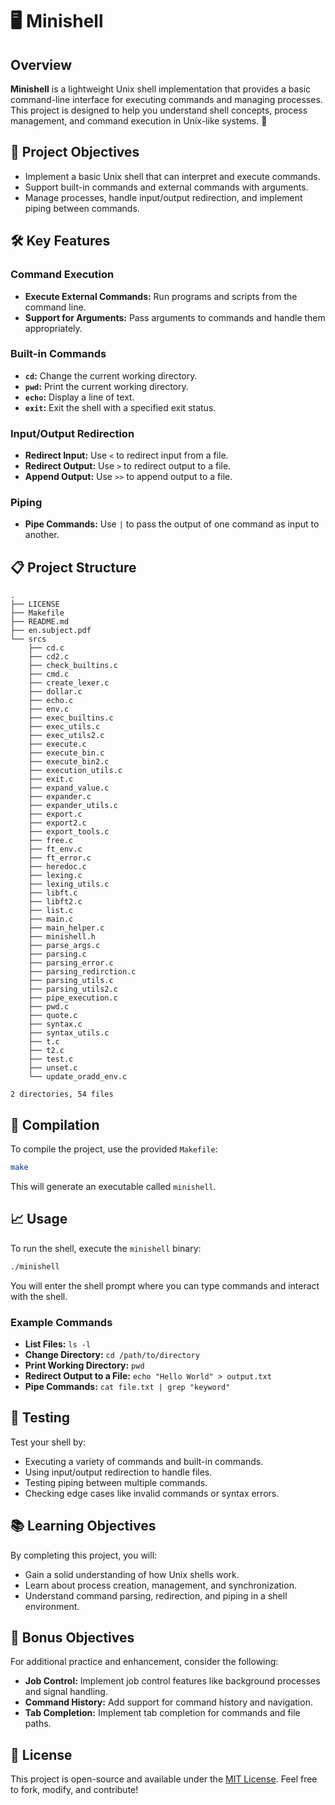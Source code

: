 

# 🖥️ Minishell

## Overview

**Minishell** is a lightweight Unix shell implementation that provides a basic command-line interface for executing commands and managing processes. This project is designed to help you understand shell concepts, process management, and command execution in Unix-like systems. 🌟

## 🚀 Project Objectives

- Implement a basic Unix shell that can interpret and execute commands.
- Support built-in commands and external commands with arguments.
- Manage processes, handle input/output redirection, and implement piping between commands.

## 🛠️ Key Features

### Command Execution

- **Execute External Commands:** Run programs and scripts from the command line.
- **Support for Arguments:** Pass arguments to commands and handle them appropriately.

### Built-in Commands

- **`cd`:** Change the current working directory.
- **`pwd`:** Print the current working directory.
- **`echo`:** Display a line of text.
- **`exit`:** Exit the shell with a specified exit status.

### Input/Output Redirection

- **Redirect Input:** Use `<` to redirect input from a file.
- **Redirect Output:** Use `>` to redirect output to a file.
- **Append Output:** Use `>>` to append output to a file.

### Piping

- **Pipe Commands:** Use `|` to pass the output of one command as input to another.

## 📋 Project Structure

```plaintext
.
├── LICENSE
├── Makefile
├── README.md
├── en.subject.pdf
└── srcs
    ├── cd.c
    ├── cd2.c
    ├── check_builtins.c
    ├── cmd.c
    ├── create_lexer.c
    ├── dollar.c
    ├── echo.c
    ├── env.c
    ├── exec_builtins.c
    ├── exec_utils.c
    ├── exec_utils2.c
    ├── execute.c
    ├── execute_bin.c
    ├── execute_bin2.c
    ├── execution_utils.c
    ├── exit.c
    ├── expand_value.c
    ├── expander.c
    ├── expander_utils.c
    ├── export.c
    ├── export2.c
    ├── export_tools.c
    ├── free.c
    ├── ft_env.c
    ├── ft_error.c
    ├── heredoc.c
    ├── lexing.c
    ├── lexing_utils.c
    ├── libft.c
    ├── libft2.c
    ├── list.c
    ├── main.c
    ├── main_helper.c
    ├── minishell.h
    ├── parse_args.c
    ├── parsing.c
    ├── parsing_error.c
    ├── parsing_redirction.c
    ├── parsing_utils.c
    ├── parsing_utils2.c
    ├── pipe_execution.c
    ├── pwd.c
    ├── quote.c
    ├── syntax.c
    ├── syntax_utils.c
    ├── t.c
    ├── t2.c
    ├── test.c
    ├── unset.c
    └── update_oradd_env.c

2 directories, 54 files

```

## 🔧 Compilation

To compile the project, use the provided `Makefile`:

```bash
make
```

This will generate an executable called `minishell`.

## 📈 Usage

To run the shell, execute the `minishell` binary:

```bash
./minishell
```

You will enter the shell prompt where you can type commands and interact with the shell.

### Example Commands

- **List Files:** `ls -l`
- **Change Directory:** `cd /path/to/directory`
- **Print Working Directory:** `pwd`
- **Redirect Output to a File:** `echo "Hello World" > output.txt`
- **Pipe Commands:** `cat file.txt | grep "keyword"`

## 🧪 Testing

Test your shell by:

- Executing a variety of commands and built-in commands.
- Using input/output redirection to handle files.
- Testing piping between multiple commands.
- Checking edge cases like invalid commands or syntax errors.

## 📚 Learning Objectives

By completing this project, you will:
- Gain a solid understanding of how Unix shells work.
- Learn about process creation, management, and synchronization.
- Understand command parsing, redirection, and piping in a shell environment.

## 🌟 Bonus Objectives

For additional practice and enhancement, consider the following:

- **Job Control:** Implement job control features like background processes and signal handling.
- **Command History:** Add support for command history and navigation.
- **Tab Completion:** Implement tab completion for commands and file paths.

## 📜 License

This project is open-source and available under the [MIT License](LICENSE). Feel free to fork, modify, and contribute!


